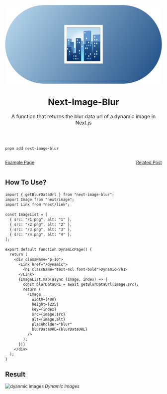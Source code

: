 <div align="center">
<img src="assets/logo.png">
<h1 align="center">Next-Image-Blur</h1>
<p style="font-size:16px;">A function that returns the blur data url of a dynamic image in Next.js</p>

  <a aria-label="License" href="https://github.com/SID12g/next-image-blur/blob/main/LICENSE">
    <img alt="" src="https://img.shields.io/npm/l/react-native-magic-modal?style=for-the-badge&color=750014">
  </a>

</div>

<br/>

```bash
pnpm add next-image-blur
```

<div style="display: flex; justify-content: space-between">

<a href="https://next-image-blur-example.vercel.app">Example Page</a>

<a href="https://post.sid12g.dev/tech/posts/next-image-blur">Related Post</a>

</div>

## How To Use?

```tsx
import { getBlurDataUrl } from "next-image-blur";
import Image from "next/image";
import Link from "next/link";

const ImageList = [
  { src: "/1.png", alt: "1" },
  { src: "/2.png", alt: "2" },
  { src: "/3.png", alt: "3" },
  { src: "/4.png", alt: "4" },
];

export default function DynamicPage() {
  return (
    <div className="p-10">
      <Link href="/dynamic">
        <h1 className="text-4xl font-bold">Dynamic</h1>
      </Link>
      {ImageList.map(async (image, index) => {
        const blurDataURL = await getBlurDataUrl(image.src);
        return (
          <Image
            width={400}
            height={225}
            key={index}
            src={image.src}
            alt={image.alt}
            placeholder="blur"
            blurDataURL={blurDataURL}
          />
        );
      })}
    </div>
  );
}
```

## Result

![dyanmic images](assets/dynamic.gif) _Dynamic Images_
